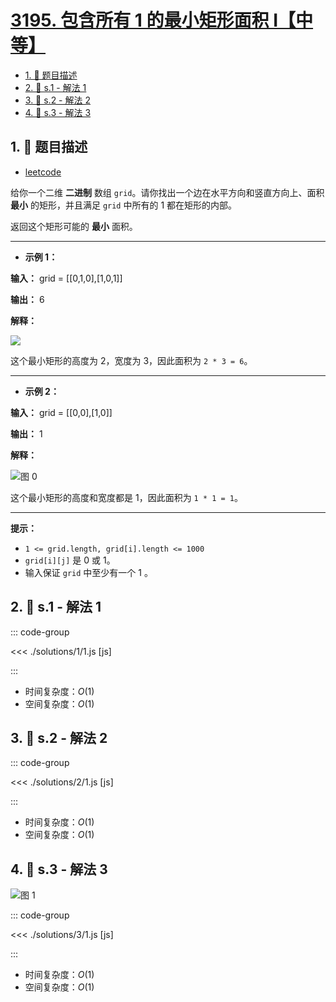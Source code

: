 # [3195. 包含所有 1 的最小矩形面积 I【中等】](https://github.com/tnotesjs/TNotes.leetcode/tree/main/notes/3195.%20%E5%8C%85%E5%90%AB%E6%89%80%E6%9C%89%201%20%E7%9A%84%E6%9C%80%E5%B0%8F%E7%9F%A9%E5%BD%A2%E9%9D%A2%E7%A7%AF%20I%E3%80%90%E4%B8%AD%E7%AD%89%E3%80%91)

<!-- region:toc -->

- [1. 📝 题目描述](#1--题目描述)
- [2. 🎯 s.1 - 解法 1](#2--s1---解法-1)
- [3. 🎯 s.2 - 解法 2](#3--s2---解法-2)
- [4. 🎯 s.3 - 解法 3](#4--s3---解法-3)

<!-- endregion:toc -->

## 1. 📝 题目描述

- [leetcode](https://leetcode.cn/problems/find-the-minimum-area-to-cover-all-ones-i/)

给你一个二维 **二进制** 数组 `grid`。请你找出一个边在水平方向和竖直方向上、面积 **最小** 的矩形，并且满足 `grid` 中所有的 1 都在矩形的内部。

返回这个矩形可能的 **最小** 面积。

---

- **示例 1：**

**输入：** grid = [[0,1,0],[1,0,1]]

**输出：** 6

**解释：**

![](https://assets.leetcode.com/uploads/2024/05/08/examplerect0.png)

这个最小矩形的高度为 2，宽度为 3，因此面积为 `2 * 3 = 6`。

---

- **示例 2：**

**输入：** grid = [[0,0],[1,0]]

**输出：** 1

**解释：**

![图 0](https://cdn.jsdelivr.net/gh/tnotesjs/imgs@main/2025-09-29-12-14-08.png)

这个最小矩形的高度和宽度都是 1，因此面积为 `1 * 1 = 1`。

---

**提示：**

- `1 <= grid.length, grid[i].length <= 1000`
- `grid[i][j]` 是 0 或 1。
- 输入保证 `grid` 中至少有一个 1 。

## 2. 🎯 s.1 - 解法 1

::: code-group

<<< ./solutions/1/1.js [js]

:::

- 时间复杂度：$O(1)$
- 空间复杂度：$O(1)$

## 3. 🎯 s.2 - 解法 2

::: code-group

<<< ./solutions/2/1.js [js]

:::

- 时间复杂度：$O(1)$
- 空间复杂度：$O(1)$

## 4. 🎯 s.3 - 解法 3

![图 1](https://cdn.jsdelivr.net/gh/tnotesjs/imgs@main/2025-09-29-12-14-16.png)

::: code-group

<<< ./solutions/3/1.js [js]

:::

- 时间复杂度：$O(1)$
- 空间复杂度：$O(1)$
